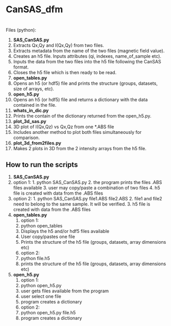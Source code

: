 # CanSAS_dfm
#

<p> Files (python): </p>

1. **SAS_CanSAS.py**
  1. Extracts Qx,Qy and I(Qx,Qy) from two files.
  2. Extracts metadata from the name of the two files (magnetic field value).
  2. Creates an h5 file. Inputs attributes (qi, indexes, name_of_sample etc).
  3. Inputs the data from the two files into the h5 file following the CanSAS format.
  4. Closes the h5 file which is then ready to be read. 
2. **open_tables.py**
  1. Opens an h5 (or hdf5) file and prints the structure (groups, datasets, size of arrays, etc).
3. **open_h5.py**
  1. Opens an h5 (or hdf5) file and returns a dictionary with the data contained in the file.
4. **whats_in_dic.py**
  1. Prints the contain of the dictionary returned from the open_h5.py.
5. **plot_3d_sas.py**
  1. 3D plot of I(Qx,Qz) vs Qx,Qz from one *.ABS file
  2. Includes another method to plot both files simultaneously for comparison.
6. **plot_3d_from2files.py**
  1. Makes 2 plots in 3D from the 2 intensity arrays from the h5 file.


How to run the scripts
---

1. **SAS_CanSAS.py**
  1. option 1:
    1. python SAS_CanSAS.py
    2. the program prints the files .ABS files available
    3. user may copy/paste a combination of two files
    4. h5 file is created with data from the .ABS files
  2. option 2:
    1. python SAS_CanSAS.py file1.ABS file2.ABS
    2. file1 and file2 need to belong to the same sample. It will be verified.
    3. h5 file is created with data from the .ABS files
2. **open_tables.py**
   1. option 1:
     1. python open_tables
     2. Displays the h5 and/or hdf5 files available
     3. User copy/pastes one file
     4. Prints the structure of the h5 file (groups, datasets, array dimensions etc)
   2. option 2:
     1. python file.h5
     2. prints the structure of the h5 file (groups, datasets, array dimensions etc)
3. **open_h5.py**
   1. option 1:
     1. python open_h5.py
     2. user gets files available from the program
     3. user select one file
     4. program creates a dictionary
   2. option 2:
     1. python open_h5.py file.h5
     2. program creates a dictionary
     
   
